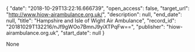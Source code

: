 {
  "date": "2018-10-29T13:22:16.666739", 
  "open_access": false, 
  "target_url": "http://www.hiow-airambulance.org.uk/", 
  "description": null, 
  "end_date": null, 
  "title": "Hampshire and Isle of Wight Air Ambulance", 
  "record_id": "20181029T132216/nJf9gWOo7BmnJ9yiXTPqFw==", 
  "publisher": "hiow-airambulance.org.uk", 
  "start_date": null
}

None